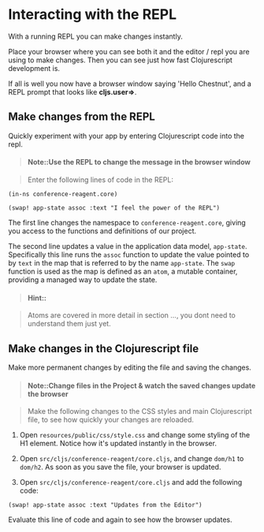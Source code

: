 # Interacting with the REPL

With a running REPL you can make changes instantly.

Place your browser where you can see both it and the editor / repl you are using to make changes.  Then you can see just how fast Clojurescript development is.

If all is well you now have a browser window saying 'Hello Chestnut', and a REPL prompt that looks like **cljs.user=>**.


## Make changes from the REPL

Quickly experiment with your app by entering Clojurescript code into the repl.

> #### Note::Use the REPL to change the message in the browser window

> Enter the following lines of code in the REPL:

```
(in-ns conference-reagent.core)

(swap! app-state assoc :text "I feel the power of the REPL")
```

The first line changes the namespace to `conference-reagent.core`, giving you access to the functions and definitions of our project.

The second line updates a value in the application data model, `app-state`.  Specifically this line runs the `assoc` function to update the value pointed to by `text` in the map that is referred to by the name `app-state`.  The `swap` function is used as the map is defined as an `atom`, a mutable container, providing a managed way to update the state.

> #### Hint::

> Atoms are covered in more detail in section ..., you dont need to understand them just yet.

## Make changes in the Clojurescript file

Make more permanent changes by editing the file and saving the changes.

> #### Note::Change files in the Project & watch the saved changes update the browser

> Make the following changes to the CSS styles and main Clojurescript file, to see how quickly your changes are reloaded.

1. Open `resources/public/css/style.css` and change some styling of the H1 element. Notice how it's updated instantly in the browser.

2. Open `src/cljs/conference-reagent/core.cljs`, and change `dom/h1` to `dom/h2`. As soon as you save the file, your browser is updated.

3. Open `src/cljs/conference-reagent/core.cljs` and add the following code:
```
(swap! app-state assoc :text "Updates from the Editor")
```
Evaluate this line of code and again to see how the browser updates.
